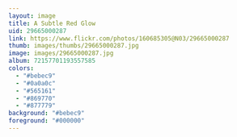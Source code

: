 ```yaml
---
layout: image
title: A Subtle Red Glow
uid: 29665000287
link: https://www.flickr.com/photos/160685305@N03/29665000287
thumb: images/thumbs/29665000287.jpg
image: images/29665000287.jpg
album: 72157701193557585
colors: 
  - "#bebec9"
  - "#0a0a0c"
  - "#565161"
  - "#869770"
  - "#877779"
background: "#bebec9"
foreground: "#000000"
---
```



